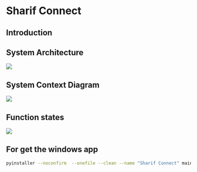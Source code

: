 # Sharif Connect

## Introduction

## System Architecture
[![](https://mermaid.ink/img/pako:eNqVVMtu2lAQ_ZWru0okoMQYaLxg0XTDJqpU0UXljQOXhxpsauymLUIqEQUWfED_gIeqOC6klE2_417Y9Us6Y_Owg6sUJLCxZ845c87YLVo0SowqtMne20wvspc1rWJqdVUn8GloplUr1hqabpFCk5lEa5LVhI-4y8fcjajJYwXcHcH9RaB0PSQnN-zqQ43dnB62vdCK75hewl7xlY9W38RAdP98GYo-H0Gn-I0HPoWrvcPmN68uPdIZd8UAymZ45Vlet0xNZ9Zh_euqZtbKl8zadI2QUvREn_ApKhed9XA1IXyOqkVH1X0IHD-eyxXyCoGhvmMlSMPZRA8xoN9HJheGrrPihrmQh6bNfNDpQN-dGADCjE-xG_xZOfwejwg3BbBfQAuS8P49v4OJXNQ2547o-5gbuPhejuvN0SW-lLDvYoAGzoDU5U4U5MF8q4no-h54jhKVohr-gBQqjZzrCAnhGXI5SEvxfbz1FsfzYccXESZciYfIpxgFDOUE-yCRgeiI2-18e8LdAoR0P4oGtcIXIMdoVWBNfLgdSPwfPsDpQnThd-lH6cBhDmB-DCeA9gAMHT4MrR1Hs_hPvsR9D4xz-lTyHj7EuX9qwoyB1DBpBXLCgYBm_oRUz4DgQ_8f-wJRLviSHLE2j-0_AIjamn2VC3X4MC2O25cIgGijx942_NjI7a3DMYH26JeeqtMYrZi1ElUs02YxWmdmXcO_tIVEKrWqrM5UqsBpiZU1-9pCq9rQBi-rt4ZR33aahl2pUqWsXTfhn90oadb2Xb0rAcXMvDBs3aLKuYdAlRb9SBVJTidkOXWWkdOp85R0JmVi9BNV5GwiKWVSElxOy8ms1I7Rzx5lMvE8m27_BUoMF74?type=png)](https://mermaid.live/edit#pako:eNqVVMtu2lAQ_ZWru0okoMQYaLxg0XTDJqpU0UXljQOXhxpsauymLUIqEQUWfED_gIeqOC6klE2_417Y9Us6Y_Owg6sUJLCxZ845c87YLVo0SowqtMne20wvspc1rWJqdVUn8GloplUr1hqabpFCk5lEa5LVhI-4y8fcjajJYwXcHcH9RaB0PSQnN-zqQ43dnB62vdCK75hewl7xlY9W38RAdP98GYo-H0Gn-I0HPoWrvcPmN68uPdIZd8UAymZ45Vlet0xNZ9Zh_euqZtbKl8zadI2QUvREn_ApKhed9XA1IXyOqkVH1X0IHD-eyxXyCoGhvmMlSMPZRA8xoN9HJheGrrPihrmQh6bNfNDpQN-dGADCjE-xG_xZOfwejwg3BbBfQAuS8P49v4OJXNQ2547o-5gbuPhejuvN0SW-lLDvYoAGzoDU5U4U5MF8q4no-h54jhKVohr-gBQqjZzrCAnhGXI5SEvxfbz1FsfzYccXESZciYfIpxgFDOUE-yCRgeiI2-18e8LdAoR0P4oGtcIXIMdoVWBNfLgdSPwfPsDpQnThd-lH6cBhDmB-DCeA9gAMHT4MrR1Hs_hPvsR9D4xz-lTyHj7EuX9qwoyB1DBpBXLCgYBm_oRUz4DgQ_8f-wJRLviSHLE2j-0_AIjamn2VC3X4MC2O25cIgGijx942_NjI7a3DMYH26JeeqtMYrZi1ElUs02YxWmdmXcO_tIVEKrWqrM5UqsBpiZU1-9pCq9rQBi-rt4ZR33aahl2pUqWsXTfhn90oadb2Xb0rAcXMvDBs3aLKuYdAlRb9SBVJTidkOXWWkdOp85R0JmVi9BNV5GwiKWVSElxOy8ms1I7Rzx5lMvE8m27_BUoMF74)
## System Context Diagram
[![](https://mermaid.ink/img/pako:eNpdkEFTgzAQhf9KZi9eClOgQMlBnWnHGS9e9KLGQ4SlzQgJE0K1Mvx3F1qmanLavO-93U0PuSkQOJSV-cz30jr2tBWa0dHBq4A7VVVYsI2yeYUC3pjnXTMdknKvW1UgeySPKkk5m0Ii2DO2JzAiULWsRXtAe_OPejAnaEVQ1yI7NPpCRCNxnHPi255V8h0rzgTkUl85lhutMXfMGabRCWDDb6c-ZyeU_Zf022liX9mp2bwrNSChQc5KL6dt57T4IlgKGUaH0LCAnVUFcGc7XECNtpZjCf1oE-D2WNN3jdMW0n4IEHogTyP1izH1bLOm2-2Bl7JqqeqaQjrcKrmz8oKgLtBuTKcd8HhKAN7DF3AvyvxkGazDIFil8TJbZyQf6T1YJn66TNMsSbIwyOIwGxbwPbUN_DAJ0ngVZVGcpjHd4Qfv65o3?type=png)](https://mermaid.live/edit#pako:eNpdkEFTgzAQhf9KZi9eClOgQMlBnWnHGS9e9KLGQ4SlzQgJE0K1Mvx3F1qmanLavO-93U0PuSkQOJSV-cz30jr2tBWa0dHBq4A7VVVYsI2yeYUC3pjnXTMdknKvW1UgeySPKkk5m0Ii2DO2JzAiULWsRXtAe_OPejAnaEVQ1yI7NPpCRCNxnHPi255V8h0rzgTkUl85lhutMXfMGabRCWDDb6c-ZyeU_Zf022liX9mp2bwrNSChQc5KL6dt57T4IlgKGUaH0LCAnVUFcGc7XECNtpZjCf1oE-D2WNN3jdMW0n4IEHogTyP1izH1bLOm2-2Bl7JqqeqaQjrcKrmz8oKgLtBuTKcd8HhKAN7DF3AvyvxkGazDIFil8TJbZyQf6T1YJn66TNMsSbIwyOIwGxbwPbUN_DAJ0ngVZVGcpjHd4Qfv65o3)

## Function states 
[![](https://mermaid.ink/img/pako:eNqNUs9vmzAU_lee3imRAAUCOHDYVq1Sk0s3abtsdQ8edohVsJExSzuU_72GrIRWmlZ84X36fjw_vx4LzQXm6Ps-VYVWe1nmVAHYg6hFDkbw7nGoK_akO5sDZ6URVI30faWPxYEZC9-vBw7A1eKO4jfrIIr3S_D9D3DTU_wqVQmqDYPWseU-kAYWIYmCKA3COA3W8fIjxdPZ4sap4IdoR_F2Egt7Eb8h3-qRu7sERf8KSmZBu1dBM-yvnwoTd5kvnW0lFzDAFtyAlCgsWA3nhKGxozYP7rpnh-3cIXpl8E7xS0sqTJ18y34LYEXRirYdlE33q5IFSGWFcXJYVPLBvdNVwwyz4EGpdVkJD8JgPA5pFWuGQSynGOc8D9rdhi5op_7XJjDFp-C3ZtPQyPu8fDhKe3ArdXacG0af-oHdjOtX2NOUc8G5ZLXD0cPSSI65NZ3wsBamZkOJ_aChOC4xxdz9cjbMmaqT0zRM_dS6fpEZ3ZUHzPesal3VNZxZcS3dnrN6Qo1QXJjPulMW82gTjyaY9_joynUWJKssXm3iDSFJlqYePmHukywJVpssXpMsI2lITh7-GWPDIFuTKF1lKXFfnKTR6RlQDhFh?type=png)](https://mermaid.live/edit#pako:eNqNUs9vmzAU_lee3imRAAUCOHDYVq1Sk0s3abtsdQ8edohVsJExSzuU_72GrIRWmlZ84X36fjw_vx4LzQXm6Ps-VYVWe1nmVAHYg6hFDkbw7nGoK_akO5sDZ6URVI30faWPxYEZC9-vBw7A1eKO4jfrIIr3S_D9D3DTU_wqVQmqDYPWseU-kAYWIYmCKA3COA3W8fIjxdPZ4sap4IdoR_F2Egt7Eb8h3-qRu7sERf8KSmZBu1dBM-yvnwoTd5kvnW0lFzDAFtyAlCgsWA3nhKGxozYP7rpnh-3cIXpl8E7xS0sqTJ18y34LYEXRirYdlE33q5IFSGWFcXJYVPLBvdNVwwyz4EGpdVkJD8JgPA5pFWuGQSynGOc8D9rdhi5op_7XJjDFp-C3ZtPQyPu8fDhKe3ArdXacG0af-oHdjOtX2NOUc8G5ZLXD0cPSSI65NZ3wsBamZkOJ_aChOC4xxdz9cjbMmaqT0zRM_dS6fpEZ3ZUHzPesal3VNZxZcS3dnrN6Qo1QXJjPulMW82gTjyaY9_joynUWJKssXm3iDSFJlqYePmHukywJVpssXpMsI2lITh7-GWPDIFuTKF1lKXFfnKTR6RlQDhFh)



## For get the windows app


```bash
pyinstaller --noconfirm  --onefile --clean --name "Sharif Connect" main.py --hidden-import=qasync  --noconsole --windowed  --add-data "static;static"  --add-data ".env;."   --icon=static/images/SharifConnect.ico
```